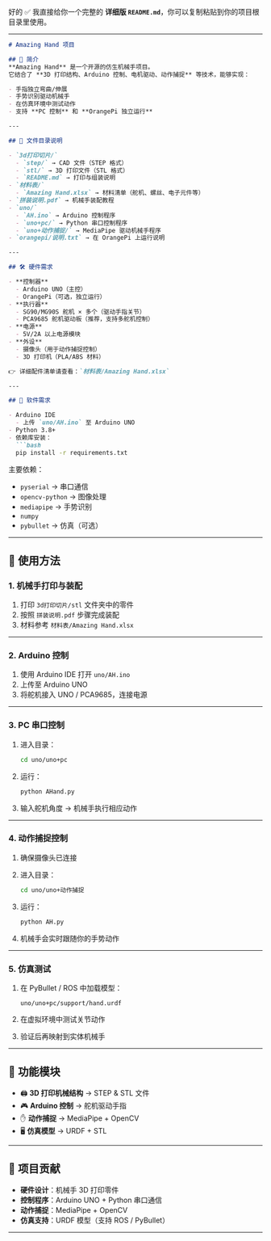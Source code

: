 好的 ✅ 我直接给你一个完整的 **详细版 `README.md`**，你可以复制粘贴到你的项目根目录里使用。

---

````markdown
# Amazing Hand 项目

## 📖 简介
**Amazing Hand** 是一个开源的仿生机械手项目。  
它结合了 **3D 打印结构、Arduino 控制、电机驱动、动作捕捉** 等技术，能够实现：

- 手指独立弯曲/伸展  
- 手势识别驱动机械手  
- 在仿真环境中测试动作  
- 支持 **PC 控制** 和 **OrangePi 独立运行**  

---

## 📂 文件目录说明

- `3d打印切片/`
  - `step/` → CAD 文件（STEP 格式）
  - `stl/` → 3D 打印文件（STL 格式）
  - `README.md` → 打印与组装说明
- `材料表/`  
  - `Amazing Hand.xlsx` → 材料清单（舵机、螺丝、电子元件等）
- `拼装说明.pdf` → 机械手装配教程
- `uno/`
  - `AH.ino` → Arduino 控制程序
  - `uno+pc/` → Python 串口控制程序
  - `uno+动作捕捉/` → MediaPipe 驱动机械手程序
- `orangepi/说明.txt` → 在 OrangePi 上运行说明

---

## 🛠️ 硬件需求

- **控制器**  
  - Arduino UNO（主控）  
  - OrangePi（可选，独立运行）  
- **执行器**  
  - SG90/MG90S 舵机 × 多个（驱动手指关节）  
  - PCA9685 舵机驱动板（推荐，支持多舵机控制）  
- **电源**  
  - 5V/2A 以上电源模块  
- **外设**  
  - 摄像头（用于动作捕捉控制）  
  - 3D 打印机（PLA/ABS 材料）

👉 详细配件清单请查看：`材料表/Amazing Hand.xlsx`

---

## 🔧 软件需求

- Arduino IDE  
  - 上传 `uno/AH.ino` 至 Arduino UNO  
- Python 3.8+  
- 依赖库安装：
  ```bash
  pip install -r requirements.txt
````

主要依赖：

* `pyserial` → 串口通信
* `opencv-python` → 图像处理
* `mediapipe` → 手势识别
* `numpy`
* `pybullet` → 仿真（可选）

---

## 🚀 使用方法

### 1. 机械手打印与装配

1. 打印 `3d打印切片/stl` 文件夹中的零件
2. 按照 `拼装说明.pdf` 步骤完成装配
3. 材料参考 `材料表/Amazing Hand.xlsx`

---

### 2. Arduino 控制

1. 使用 Arduino IDE 打开 `uno/AH.ino`
2. 上传至 Arduino UNO
3. 将舵机接入 UNO / PCA9685，连接电源

---

### 3. PC 串口控制

1. 进入目录：

   ```bash
   cd uno/uno+pc
   ```
2. 运行：

   ```bash
   python AHand.py
   ```
3. 输入舵机角度 → 机械手执行相应动作

---

### 4. 动作捕捉控制

1. 确保摄像头已连接
2. 进入目录：

   ```bash
   cd uno/uno+动作捕捉
   ```
3. 运行：

   ```bash
   python AH.py
   ```
4. 机械手会实时跟随你的手势动作

---

### 5. 仿真测试

1. 在 PyBullet / ROS 中加载模型：

   ```
   uno/uno+pc/support/hand.urdf
   ```
2. 在虚拟环境中测试关节动作
3. 验证后再映射到实体机械手

---

## 📐 功能模块

* 🖨️ **3D 打印机械结构** → STEP & STL 文件
* 🎮 **Arduino 控制** → 舵机驱动手指
* ✋ **动作捕捉** → MediaPipe + OpenCV
* 🖥️ **仿真模型** → URDF + STL

---

## 👥 项目贡献

* **硬件设计**：机械手 3D 打印零件
* **控制程序**：Arduino UNO + Python 串口通信
* **动作捕捉**：MediaPipe + OpenCV
* **仿真支持**：URDF 模型（支持 ROS / PyBullet）

---

